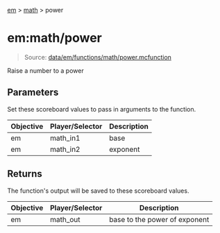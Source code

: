 [em](../../em.md) > [math](../math.md) > power

# em:math/power

> Source: [data/em/functions/math/power.mcfunction](../../../data/em/functions/math/power.mcfunction)

Raise a number to a power

## Parameters

Set these scoreboard values to pass in arguments to the function.

| Objective | Player/Selector | Description |
| --------- | --------------- | ----------- |
| em        | math_in1        | base        |
| em        | math_in2        | exponent    |

## Returns

The function's output will be saved to these scoreboard values.

| Objective | Player/Selector | Description                   |
| --------- | --------------- | ----------------------------- |
| em        | math_out        | base to the power of exponent |
